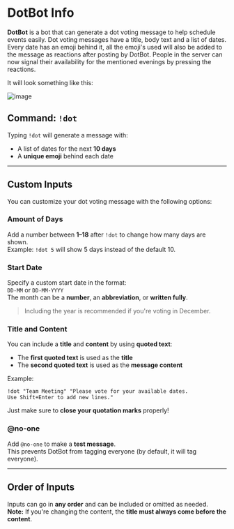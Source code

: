 # DotBot Info

**DotBot** is a bot that can generate a dot voting message to help schedule events easily. Dot voting messages have a title, body text and a list of dates. Every date has an emoji behind it, all the emoji's used will also be added to the message as reactions after posting by DotBot. People in the server can now signal their availability for the mentioned evenings by pressing the reactions.

It will look something like this:

![image](https://github.com/user-attachments/assets/c7d19a35-742e-47bc-a17b-fc2d553a0a32)


## Command: `!dot`

Typing `!dot` will generate a message with:
- A list of dates for the next **10 days**
- A **unique emoji** behind each date

---

## Custom Inputs

You can customize your dot voting message with the following options:

### Amount of Days  
Add a number between **1–18** after `!dot` to change how many days are shown.  
Example: `!dot 5` will show 5 days instead of the default 10.

### Start Date  
Specify a custom start date in the format:  
`DD-MM` or `DD-MM-YYYY`  
The month can be a **number**, an **abbreviation**, or **written fully**.

> Including the year is recommended if you're voting in December.

### Title and Content  
You can include a **title** and **content** by using **quoted text**:
- The **first quoted text** is used as the **title**
- The **second quoted text** is used as the **message content**

Example:
```  
!dot "Team Meeting" "Please vote for your available dates.
Use Shift+Enter to add new lines."
```
Just make sure to **close your quotation marks** properly!

### @no-one  
Add `@no-one` to make a **test message**.  
This prevents DotBot from tagging everyone (by default, it will tag everyone).

---

## Order of Inputs

Inputs can go in **any order** and can be included or omitted as needed.  
**Note:** If you're changing the content, the **title must always come before the content**.
